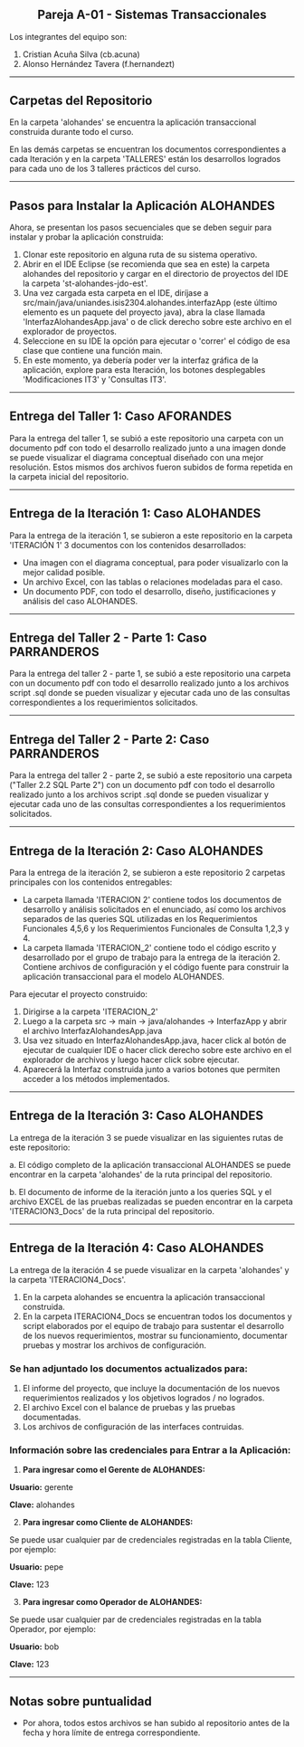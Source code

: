 <center>
  <h2> Pareja A-01 - Sistemas Transaccionales </h2>
</center>

Los integrantes del equipo son:

1. Cristian Acuña Silva (cb.acuna)
2. Alonso Hernández Tavera (f.hernandezt)
<hr style="height: 0.5px; background-color: #000; border: none;">

## Carpetas del Repositorio

En la carpeta 'alohandes' se encuentra la aplicación transaccional construida durante todo el curso.

En las demás carpetas se encuentran los documentos correspondientes a cada Iteración y en la carpeta 'TALLERES' están los desarrollos logrados para cada uno de los 3 talleres prácticos del curso.
<hr>

## Pasos para Instalar la Aplicación ALOHANDES

Ahora, se presentan los pasos secuenciales que se deben seguir para instalar y probar la aplicación construida:
1. Clonar este repositorio en alguna ruta de su sistema operativo.
2. Abrir en el IDE Eclipse (se recomienda que sea en este) la carpeta alohandes del repositorio y cargar en el directorio de proyectos del IDE la carpeta 'st-alohandes-jdo-est'.
3. Una vez cargada esta carpeta en el IDE, diríjase a src/main/java/uniandes.isis2304.alohandes.interfazApp (este último elemento es un paquete del proyecto java), abra la clase llamada 'InterfazAlohandesApp.java' o de click derecho sobre este archivo en el explorador de proyectos.
4. Seleccione en su IDE la opción para ejecutar o 'correr' el código de esa clase que contiene una función main.
5. En este momento, ya debería poder ver la interfaz gráfica de la aplicación, explore para esta Iteración, los botones desplegables 'Modificaciones IT3' y 'Consultas IT3'.
<hr>

## Entrega del Taller 1: Caso AFORANDES
Para la entrega del taller 1, se subió a este repositorio una carpeta con un documento pdf con todo el desarrollo realizado junto a una imagen donde se puede visualizar
el diagrama conceptual diseñado con una mejor resolución. Estos mismos dos archivos fueron subidos de forma repetida en la carpeta inicial del repositorio.
<hr>

## Entrega de la Iteración 1: Caso ALOHANDES
Para la entrega de la iteración 1, se subieron a este repositorio en la carpeta 'ITERACIÓN 1' 3 documentos con los contenidos desarrollados:
- Una imagen con el diagrama conceptual, para poder visualizarlo con la mejor calidad posible.
- Un archivo Excel, con las tablas o relaciones modeladas para el caso.
- Un documento PDF, con todo el desarrollo, diseño, justificaciones y análisis del caso ALOHANDES.
<hr>

## Entrega del Taller 2 - Parte 1: Caso PARRANDEROS
Para la entrega del taller 2 - parte 1, se subió a este repositorio una carpeta con un documento pdf con todo el desarrollo realizado junto a los archivos script .sql donde se pueden visualizar y ejecutar cada uno de las consultas correspondientes a los requerimientos solicitados.
<hr>

## Entrega del Taller 2 - Parte 2: Caso PARRANDEROS
Para la entrega del taller 2 - parte 2, se subió a este repositorio una carpeta ("Taller 2.2 SQL Parte 2") con un documento pdf con todo el desarrollo realizado junto a los archivos script .sql donde se pueden visualizar y ejecutar cada uno de las consultas correspondientes a los requerimientos solicitados.
<hr>

## Entrega de la Iteración 2: Caso ALOHANDES
Para la entrega de la iteración 2, se subieron a este repositorio 2 carpetas principales con los contenidos entregables:
- La carpeta llamada 'ITERACION 2' contiene todos los documentos de desarrollo y análisis solicitados en el enunciado, así como los archivos separados de las queries SQL utilizadas en los Requerimientos Funcionales 4,5,6 y los Requerimientos Funcionales de Consulta 1,2,3 y 4.
- La carpeta llamada 'ITERACION_2' contiene todo el código escrito y desarrollado por el grupo de trabajo para la entrega de la iteración 2. Contiene archivos de configuración y el código fuente para construir la aplicación transaccional para el modelo ALOHANDES.

Para ejecutar el proyecto construido:

1. Dirigirse a la carpeta 'ITERACION_2'
2. Luego a la carpeta src -> main -> java/alohandes -> InterfazApp y abrir el archivo InterfazAlohandesApp.java
3. Usa vez situado en InterfazAlohandesApp.java, hacer click al botón de ejecutar de cualquier IDE o hacer click derecho sobre este archivo en el explorador de archivos y luego hacer click sobre ejecutar.
4. Aparecerá la Interfaz construida junto a varios botones que permiten acceder a los métodos implementados.
<hr>

## Entrega de la Iteración 3: Caso ALOHANDES
La entrega de la iteración 3 se puede visualizar en las siguientes rutas de este repositorio:

a. El código completo de la aplicación transaccional ALOHANDES se puede encontrar en la carpeta 'alohandes' de la ruta principal del repositorio. 

b. El documento de informe de la iteración junto a los queries SQL y el archivo EXCEL de las pruebas realizadas se pueden encontrar en la carpeta 'ITERACION3_Docs' de la ruta principal del repositorio.
<hr>

## Entrega de la Iteración 4: Caso ALOHANDES
La entrega de la iteración 4 se puede visualizar en la carpeta 'alohandes' y la carpeta 'ITERACION4_Docs'.

1. En la carpeta alohandes se encuentra la aplicación transaccional construida.
2. En la carpeta ITERACION4_Docs se encuentran todos los documentos y script elaborados por el equipo de trabajo para sustentar el desarrollo de los nuevos requerimientos, mostrar su funcionamiento, documentar pruebas y mostrar los archivos de configuración.

<h3><strong>Se han adjuntado los documentos actualizados para:</strong></h3>
  
1. El informe del proyecto, que incluye la documentación de los nuevos requerimientos realizados y los objetivos logrados / no logrados.
2. El archivo Excel con el balance de pruebas y las pruebas documentadas.
3. Los archivos de configuración de las interfaces contruidas.

<h3><strong>Información sobre las credenciales para Entrar a la Aplicación:</strong></h3>

1. <strong>Para ingresar como el Gerente de ALOHANDES:</strong>
  
  <strong>Usuario:</strong> gerente
  
  <strong>Clave:</strong> alohandes

2. <strong>Para ingresar como Cliente de ALOHANDES:</strong>
  
  Se puede usar cualquier par de credenciales registradas en la tabla Cliente, por ejemplo:
  
  <strong>Usuario:</strong> pepe
  
  <strong>Clave:</strong> 123
  
3. <strong>Para ingresar como Operador de ALOHANDES:</strong>
  
  Se puede usar cualquier par de credenciales registradas en la tabla Operador, por ejemplo:
  
  <strong>Usuario:</strong> bob
  
  <strong>Clave:</strong> 123
  
<hr>

## Notas sobre puntualidad
- Por ahora, todos estos archivos se han subido al repositorio antes de la fecha y hora límite de entrega correspondiente.
